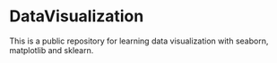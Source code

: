 # DataVisualization
This is a public repository for learning data visualization with seaborn, matplotlib and sklearn.
